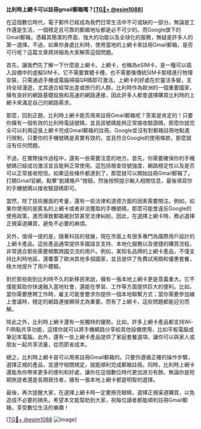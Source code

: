 **比利時上網卡可以註冊gmail郵箱嗎？[[TG💪+ @esim1088](https://t.me/s/esim1088)]**

在這個數位時代，電子郵件已經成為我們日常生活中不可或缺的一部分。無論是工作還是生活，一個穩定且可靠的郵箱地址都是必不可少的。而Google旗下的Gmail郵箱，憑藉其簡潔的界面、強大的功能以及全球化的服務，無疑是許多人的第一選擇。不過，如果你身處比利時，使用當地的上網卡來註冊Gmail郵箱，是否可行呢？這篇文章將詳細為大家解答這個問題。

首先，讓我們先了解一下什麼是上網卡。上網卡，也稱為eSIM卡，是一種可以插入設備中的虛擬SIM卡。它不需要實體卡槽，也不需要像傳統SIM卡那樣進行物理安裝，只需通過手機或電腦掃描QR碼即可激活。上網卡的好處在於靈活多變，支持全球漫遊，尤其適合經常出差或旅行的人群。比利時作為歐洲的一個重要國家，擁有良好的網路基礎設施和高速的網路連接，因此許多人都會選擇購買比利時的上網卡來滿足自己的網路需求。

那麼，回到正題，比利時上網卡能否用來註冊Gmail郵箱呢？答案是肯定的！只要你擁有一個有效的比利時電話號碼，並且該號碼能夠正常接收驗證碼，那麼你就完全可以利用這張上網卡完成Gmail郵箱的註冊。Google並沒有對郵箱註冊地點進行限制，只要你的手機號碼是真實有效的，並且符合Google的使用條款，那麼就沒有任何問題。

不過，在實際操作過程中，還有一些需要注意的地方。首先，你需要確保你的手機號碼已經成功激活並且能夠正常使用。這包括檢查信號強度、網路穩定性以及是否可以正常接收短信。如果這些條件都達到了，那麼就可以開始註冊Gmail郵箱了。打開Gmail官網，點擊“創建賬戶”按鈕，然後按照提示輸入相關信息，最後填寫你的手機號碼以接收驗證碼即可。

當然，除了技術層面的考量，還有一些法律和道德方面的因素需要關注。例如，如果你使用的是匿名的上網卡或者非法獲取的手機號碼，那麼可能會違反Google的使用政策，進而導致郵箱被封禁甚至法律糾紛。因此，在選擇上網卡時，務必選擇正規渠道購買，避免不必要的麻煩。

另外，值得一提的是，隨著科技的發展，現在市面上有很多專門為國際用戶設計的上網卡產品。這些產品通常提供多國語言支持、本地化服務以及便捷的購買流程，非常適合那些需要頻繁跨國交流的用戶。例如，某知名品牌的上網卡產品，不僅支持比利時地區，還覆蓋了歐洲其他多個國家，並且提供了免費試用期和優惠套餐，極大地提升了用戶體驗。

對於那些剛到比利時不久的新移民來說，擁有一張本地上網卡更是意義重大。它不僅能幫助你快速融入當地社會，還能在學習、工作等方面提供巨大的便利。比如，當你需要應聘工作時，雇主可能會要求你提供一個本地聯繫方式；當你需要參加線上會議時，穩定的網路連接顯得尤為重要。而有了上網卡，這些問題都能迎刃而解。

除此之外，比利時上網卡還有一些獨特的優勢。比如，許多上網卡產品都支持Wi-Fi熱點共享功能，這樣你就可以將手機網路分享給其他設備使用，比如平板電腦或筆記本電腦。此外，還有一些上網卡產品提供了家庭套餐選項，讓你可以與家人或朋友一起共享流量，從而節省成本。

總之，比利時上網卡是可以用來註冊Gmail郵箱的。只要你遵循正確的操作步驟，選擇正規的產品，並遵守相關規定，就能順利完成郵箱註冊。同時，比利時上網卡還能為你帶來更多的便利和好處，讓你在這個數位時代更加游刃有餘。無論你是短期旅遊者還是長期居住者，擁有一張本地上網卡都是明智的選擇。

最後，再次提醒大家，在選擇上網卡時一定要擦亮眼睛，選擇正規渠道購買，以免造成不必要的損失。希望本文能幫助到大家，祝每位讀者都能順利註冊Gmail郵箱，享受數位生活的樂趣！

[[TG💪+ @esim1088](https://t.me/s/esim1088) ![Image](https://i.postimg.cc/4NQfJmqS/Snipaste-2025-05-13-00-14-12.png)]